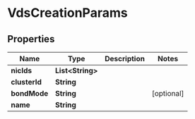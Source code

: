 

# VdsCreationParams


## Properties

Name | Type | Description | Notes
------------ | ------------- | ------------- | -------------
**nicIds** | **List&lt;String&gt;** |  | 
**clusterId** | **String** |  | 
**bondMode** | **String** |  |  [optional]
**name** | **String** |  | 



